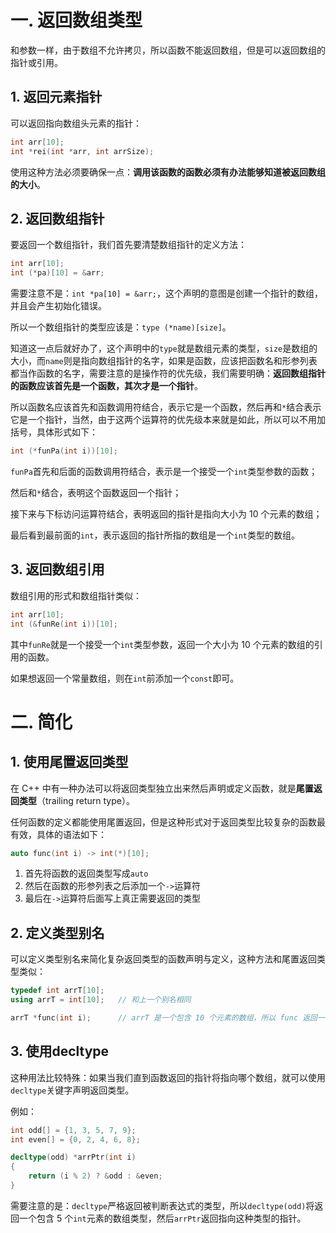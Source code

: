 # 一. 返回数组类型

和参数一样，由于数组不允许拷贝，所以函数不能返回数组，但是可以返回数组的指针或引用。

## 1. 返回元素指针

可以返回指向数组头元素的指针：

```c++
int arr[10];
int *rei(int *arr, int arrSize);
```

使用这种方法必须要确保一点：**调用该函数的函数必须有办法能够知道被返回数组的大小**。



## 2. 返回数组指针

要返回一个数组指针，我们首先要清楚数组指针的定义方法：

```c++
int arr[10];
int (*pa)[10] = &arr;
```

需要注意不是：`int *pa[10] = &arr;`，这个声明的意图是创建一个指针的数组，并且会产生初始化错误。

所以一个数组指针的类型应该是：`type (*name)[size]`。

知道这一点后就好办了，这个声明中的`type`就是数组元素的类型，`size`是数组的大小，而`name`则是指向数组指针的名字，如果是函数，应该把函数名和形参列表都当作函数的名字，需要注意的是操作符的优先级，我们需要明确：**返回数组指针的函数应该首先是一个函数，其次才是一个指针**。

所以函数名应该首先和函数调用符结合，表示它是一个函数，然后再和`*`结合表示它是一个指针，当然，由于这两个运算符的优先级本来就是如此，所以可以不用加括号，具体形式如下：

```c++
int (*funPa(int i))[10];
```

`funPa`首先和后面的函数调用符结合，表示是一个接受一个`int`类型参数的函数；

然后和`*`结合，表明这个函数返回一个指针；

接下来与下标访问运算符结合，表明返回的指针是指向大小为 10 个元素的数组；

最后看到最前面的`int`，表示返回的指针所指的数组是一个`int`类型的数组。



## 3. 返回数组引用

数组引用的形式和数组指针类似：

```c++
int arr[10];
int (&funRe(int i))[10];
```

其中`funRe`就是一个接受一个`int`类型参数，返回一个大小为 10 个元素的数组的引用的函数。

如果想返回一个常量数组，则在`int`前添加一个`const`即可。



# 二. 简化

## 1. 使用尾置返回类型

在 C++ 中有一种办法可以将返回类型独立出来然后声明或定义函数，就是**尾置返回类型**（trailing return type）。

任何函数的定义都能使用尾置返回，但是这种形式对于返回类型比较复杂的函数最有效，具体的语法如下：

```c++
auto func(int i) -> int(*)[10];
```

1. 首先将函数的返回类型写成`auto`
2. 然后在函数的形参列表之后添加一个`->`运算符
3. 最后在`->`运算符后面写上真正需要返回的类型



## 2. 定义类型别名

可以定义类型别名来简化复杂返回类型的函数声明与定义，这种方法和尾置返回类型类似：

```c++
typedef int arrT[10];
using arrT = int[10];	// 和上一个别名相同

arrT *func(int i);		// arrT 是一个包含 10 个元素的数组，所以 func 返回一个指向包含 10 个元素数组的指针
```



## 3. 使用decltype

这种用法比较特殊：如果当我们直到函数返回的指针将指向哪个数组，就可以使用`decltype`关键字声明返回类型。

例如：

```c++
int odd[] = {1, 3, 5, 7, 9};
int even[] = {0, 2, 4, 6, 8};

decltype(odd) *arrPtr(int i)
{
    return (i % 2) ? &odd : &even;
}
```

需要注意的是：`decltype`严格返回被判断表达式的类型，所以`decltype(odd)`将返回一个包含 5 个`int`元素的数组类型，然后`arrPtr`返回指向这种类型的指针。

